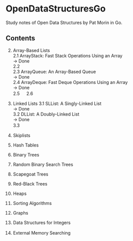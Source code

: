 # OpenDataStructuresGo

 Study notes of Open Data Structures by Pat Morin in Go.

## Contents

2. Array-Based Lists  
 2.1 ArrayStack: Fast Stack Operations Using an Array  
  -> Done  
 2.2    
 2.3 ArrayQueue: An Array-Based Queue  
  -> Done  
 2.4 ArrayDeque: Fast Deque Operations Using an Array  
  -> Done  
 2.5  　
 2.6  　

3. Linked Lists
 3.1 SLList: A Singly-Linked List  
  -> Done  
 3.2 DLList: A Doubly-Linked List  
  -> Done  
 3.3  　

4. Skiplists
5. Hash Tables
6. Binary Trees
7. Random Binary Search Trees
8. Scapegoat Trees
9. Red-Black Trees
10. Heaps
11. Sorting Algorithms
12. Graphs
13. Data Structures for Integers
14. External Memory Searching
　　　
